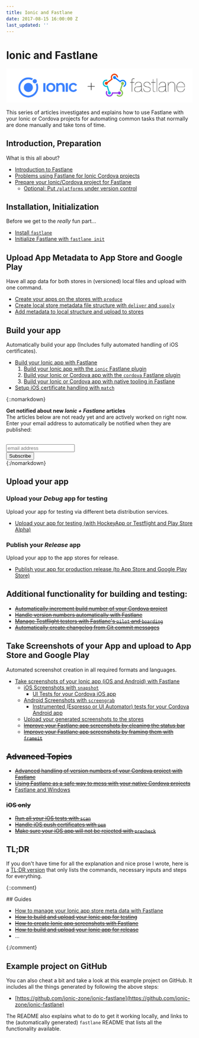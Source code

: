 ```yaml
---
title: Ionic and Fastlane
date: 2017-08-15 16:00:00 Z
last_updated: ''
---
```


# Ionic and Fastlane

![Ionic + Fastlane](fastlane/images/ionic_fastlane.png)

This series of articles investigates and explains how to use Fastlane with your Ionic or Cordova projects for automating common tasks that normally are done manually and take tons of time.

## Introduction, Preparation

What is this all about?

- [Introduction to Fastlane](fastlane/introduction-to-fastlane.md)
- [Problems using Fastlane for Ionic Cordova projects](fastlane/problems-with-using-fastlane-for-ionic.md)
- [Prepare your Ionic/Cordova project for Fastlane](fastlane/prepare-your-ionic-project-for-fastlane.md)
  - [Optional: Put `/platforms` under version control](fastlane/put-platforms-under-version-control.md)

## Installation, Initialization

Before we get to the _really_ fun part...

- [Install `fastlane`](fastlane/install-fastlane.md)
- [Initialize Fastlane with `fastlane init`](fastlane/initialize-fastlane-for-your-cordova-ios-and-android-apps.md)

## Upload App Metadata to App Store and Google Play

Have all app data for both stores in (versioned) local files and upload with one command.

- [Create your apps on the stores with `produce`](fastlane/create-your-remote-app-with-fastlane.md)
- [Create local store metadata file structure with `deliver` and `supply`](fastlane/create-local-file-structure.md)
- [Add metadata to local structure and upload to stores](fastlane/add-metadata-and-upload.md)

## Build your app

Automatically build your app (Includes fully automated handling of iOS certificates).

- [Build your Ionic app with Fastlane](fastlane/build-your-project.md)
  1. [Build your Ionic app with the `ionic` Fastlane plugin](fastlane/build-your-project-with-ionic-plugin.md)
  1. [Build your Ionic or Cordova app with the `cordova` Fastlane plugin](fastlane/build-your-project-with-cordova-plugin.md)
  1. [Build your Ionic or Cordova app with native tooling in Fastlane](fastlane/build-your-project-with-native-tooling.md)
- [Setup iOS certificate handling with `match`](fastlane/setup-ios-certificate-handling.md)

{::nomarkdown}
<div id="update-box">

  <strong>Get notified about new <em>Ionic + Fastlane</em> articles</strong><br>
  The articles below are not ready yet and are actively worked on right now. Enter your email address to automatically be notified when they are published:<br>
  <br>

<!-- Begin MailChimp Signup Form -->
<link href="//cdn-images.mailchimp.com/embedcode/horizontal-slim-10_7.css" rel="stylesheet" type="text/css">
<style type="text/css">
  #mc_embed_signup{ clear:left; font:14px Helvetica,Arial,sans-serif; width:100%;}
</style>
<div id="mc_embed_signup">
  <form action="//zone.us16.list-manage.com/subscribe/post?u=343ee35d12246a68f6310af0c&amp;id=b0d2853531" method="post" id="mc-embedded-subscribe-form" name="mc-embedded-subscribe-form" class="validate" target="_blank" novalidate>
    <div id="mc_embed_signup_scroll">
      <input type="email" value="" name="EMAIL" class="email" id="mce-EMAIL" placeholder="email address" required>
        <!-- real people should not fill this in and expect good things - do not remove this or risk form bot signups-->
      <div style="position: absolute; left: -5000px;" aria-hidden="true"><input type="text" name="b_343ee35d12246a68f6310af0c_b0d2853531" tabindex="-1" value=""></div>
      <div class="clear"><input type="submit" value="Subscribe" name="subscribe" id="mc-embedded-subscribe" class="button"></div>
    </div>
  </form>
</div>
<!--End mc_embed_signup-->

</div>
{:/nomarkdown}

<div id="future-content">

## Upload your app

### Upload your _Debug_ app for testing

Upload your app for testing via different beta distribution services.

- [Upload your app for testing (with HockeyApp or Testflight and Play Store Alpha)](fastlane/upload-for-testing.md)

### Publish your _Release_ app

Upload your app to the app stores for release.

- [Publish your app for production release (to App Store and Google Play Store)](fastlane/publish-your-app.md)

## Additional functionality for building and testing:

- ~~[Automatically increment build number of your Cordova project](fastlane/increment-build-number.md)~~
- ~~[Handle version numbers automatically with Fastlane](fastlane/handle-version-numbers-automatically-with-fastlane.md)~~
- ~~[Manage Testflight testers with Fastlane's `pilot` and `boarding`](fastlane/manage-testflight-testers-with-fastlane.md)~~
- ~~[Automatically create changelog from Git commit messages](fastlane/automatically-create-changelogs-from-git-commit-messages.md)~~

## Take Screenshots of your App and upload to App Store and Google Play

Automated screenshot creation in all required formats and languages.

- [Take screenshots of your Ionic app (iOS and Android) with Fastlane](fastlane/take-screenshots-of-your-ionic-app-ios-ad-android-with-fastlane.md)
  - [iOS Screenshots with `snapshot`](fastlane/ios-screenshots-with-snapshot.md)
    - [UI Tests for your Cordova iOS app](fastlane/uitest-for-cordova-apps.md)
  - [Android Screenshots with `screengrab`](fastlane/android-screenshots-with-screengrab.md)
    - [Instrumented (Espresso or UI Automator) tests for your Cordova Android app](fastlane/instrumented-espresso-or-ui-automator-tests-for-android-cordova-apps.md)
  - [Upload your generated screenshots to the stores](fastlane/upload-generated-screenshots.md)
  - ~~[Improve your Fastlane app screenshots by cleaning the status bar](fastlane/improve-generated-screenshots-by-cleaning-status-bar.md)~~
  - ~~[Improve your Fastlane app screenshots by framing them with `frameit`](fastlane/improve-screenshots-by-framing-them.md)~~

## ~~Advanced Topics~~

- ~~[Advanced handling of version numbers of your Cordova project with Fastlane](fastlane/advanced-handling-of-version-numbers-with-fastlane.md)~~
- ~~[Using Fastlane as a safe way to mess with your native Cordova projects](fastlane/mess-with-your-native-cordova-projects-with-fastlane.md)~~
- [Fastlane and Windows](fastlane/fastlane-and-windows.md)

### ~~iOS only~~

- ~~[Run all your iOS tests with `scan`](fastlane/run-all-your-tests-with-scan.md)~~
- ~~[Handle iOS push certificates with `pem`](fastlane/handle-ios-push-certificates-with-fastlane.md)~~
- ~~[Make sure your iOS app will not be rejected with `precheck`](fastlane/check-your-ios-metadata-with-precheck.md)~~

</div>

## TL;DR

If you don't have time for all the explanation and nice prose I wrote, here is a [TL;DR version](fastlane/TLDR.md) that only lists the commands, necessary inputs and steps for everything.

{::comment}
<div id="future-content">
## Guides

- [How to manage your Ionic app store meta data with Fastlane](TODO)
- ~~[How to build and upload your Ionic app for testing](TODO)~~
- ~~[How to create Ionic app screenshots with Fastlane](TODO)~~
- ~~[How to build and upload your Ionic app for release](TODO)~~
- ...

</div>
{:/comment}

## Example project on GitHub

You can also cheat a bit and take a look at this example project on GitHub. It includes all the things generated by following the above steps:

- [https://github.com/ionic-zone/ionic-fastlane](https://github.com/ionic-zone/ionic-fastlane)

The README also explains what to do to get it working locally, and links to the (automatically generated) `fastlane` README that lists all the functionality available.
